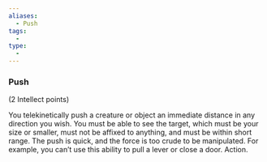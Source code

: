 ```yaml
---
aliases:
  - Push
tags:
  - 
type:
  - 
---
```

### Push

(2 Intellect points)

You telekinetically push a creature or object an immediate distance in any direction you wish. You must be able to see the target, which must be your size or smaller, must not be affixed to anything, and must be within short range. The push is quick, and the force is too crude to be manipulated. For example, you can’t use this ability to pull a lever or close a door. Action.